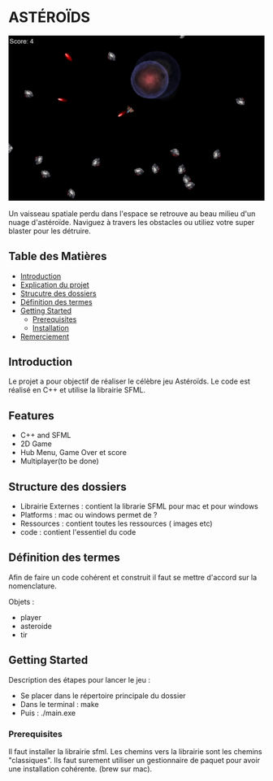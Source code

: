 # ASTÉROÏDS


![Project Logo](/Ressources/image/ImageReadme.png)

Un vaisseau spatiale perdu dans l'espace se retrouve au beau milieu d'un nuage d'astéroïde. Naviguez à travers les obstacles ou utiliez votre super blaster pour les détruire. 


## Table des Matières

- [Introduction](#introduction)
- [Explication du projet](#Explication-du-projet)
- [Strucutre des dossiers](#Structure-des-dossiers)
- [Définition des termes](#Définition-des-termes)
- [Getting Started](#getting-started)
  - [Prerequisites](#prerequisites)
  - [Installation](#installation)
- [Remerciement](#remerciement)

## Introduction

Le projet a pour objectif de réaliser le célèbre jeu Astéroïds.
Le code est réalisé en C++ et utilise la librairie SFML.

## Features

- C++ and SFML
- 2D Game
- Hub Menu, Game Over et score
- Multiplayer(to be done)

## Structure des dossiers
- Librairie Externes : contient la librarie SFML pour mac et pour windows
- Platforms : mac ou windows permet de ?
- Ressources : contient toutes les ressources ( images etc)
- code : contient l'essentiel du code

## Définition des termes

Afin de faire un code cohérent et construit il faut se mettre d'accord sur la nomenclature.

Objets :
- player
- asteroide
- tir


## Getting Started

Description des étapes pour lancer le jeu :
- Se placer dans le répertoire principale du dossier
- Dans le terminal : make
- Puis : ./main.exe


### Prerequisites

Il faut installer la librairie sfml. Les chemins vers la librairie sont les chemins "classiques". Ils faut surement utiliser un gestionnaire de paquet pour avoir une installation cohérente. (brew sur mac).







